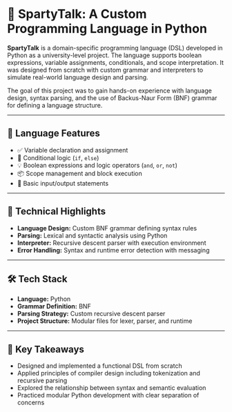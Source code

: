 # 🧠 SpartyTalk: A Custom Programming Language in Python

**SpartyTalk** is a domain-specific programming language (DSL) developed in Python as a university-level project. The language supports boolean expressions, variable assignments, conditionals, and scope interpretation. It was designed from scratch with custom grammar and interpreters to simulate real-world language design and parsing.

The goal of this project was to gain hands-on experience with language design, syntax parsing, and the use of Backus-Naur Form (BNF) grammar for defining a language structure.

---

## 🧩 Language Features

- ✅ Variable declaration and assignment  
- 🔁 Conditional logic (`if`, `else`)  
- 💡 Boolean expressions and logic operators (`and`, `or`, `not`)  
- 📦 Scope management and block execution  
- 📝 Basic input/output statements

---

## 🔧 Technical Highlights

- **Language Design:** Custom BNF grammar defining syntax rules  
- **Parsing:** Lexical and syntactic analysis using Python  
- **Interpreter:** Recursive descent parser with execution environment  
- **Error Handling:** Syntax and runtime error detection with messaging

---

## 🛠️ Tech Stack

- **Language:** Python  
- **Grammar Definition:** BNF  
- **Parsing Strategy:** Custom recursive descent parser  
- **Project Structure:** Modular files for lexer, parser, and runtime

---

## 🧠 Key Takeaways

- Designed and implemented a functional DSL from scratch
- Applied principles of compiler design including tokenization and recursive parsing
- Explored the relationship between syntax and semantic evaluation
- Practiced modular Python development with clear separation of concerns

